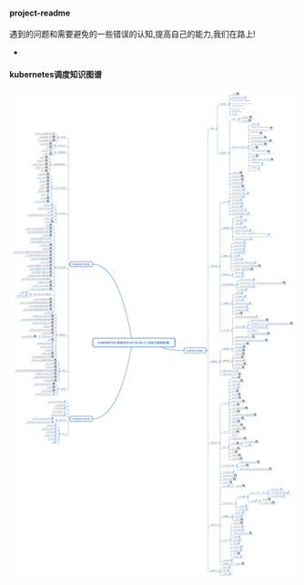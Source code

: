 #### project-readme

遇到的问题和需要避免的一些错误的认知,提高自己的能力,我们在路上!

* []()





#### kubernetes调度知识图谱

<p align="center">
<img width="700" align="center" src="images/2.png" />
</p>